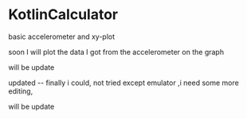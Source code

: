 # KotlinCalculator

basic accelerometer and xy-plot

soon I will plot the data I got from the accelerometer on the graph

will be update

updated 
-- finally i could, not tried except emulator ,i need some more editing, 

will be update
